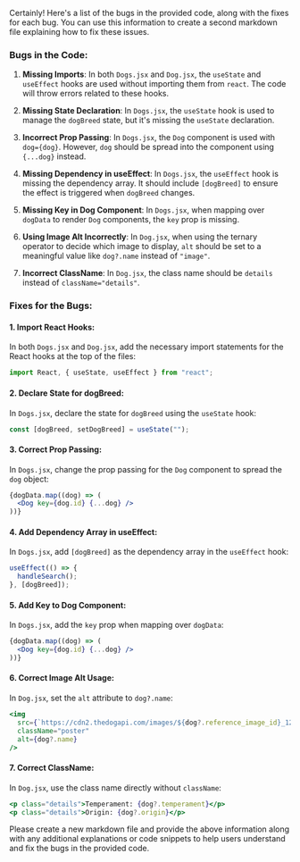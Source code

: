 Certainly! Here's a list of the bugs in the provided code, along with the fixes for each bug. You can use this information to create a second markdown file explaining how to fix these issues.

### Bugs in the Code:

1. **Missing Imports**: In both `Dogs.jsx` and `Dog.jsx`, the `useState` and `useEffect` hooks are used without importing them from `react`. The code will throw errors related to these hooks.

2. **Missing State Declaration**: In `Dogs.jsx`, the `useState` hook is used to manage the `dogBreed` state, but it's missing the `useState` declaration.

3. **Incorrect Prop Passing**: In `Dogs.jsx`, the `Dog` component is used with `dog={dog}`. However, `dog` should be spread into the component using `{...dog}` instead.

4. **Missing Dependency in useEffect**: In `Dogs.jsx`, the `useEffect` hook is missing the dependency array. It should include `[dogBreed]` to ensure the effect is triggered when `dogBreed` changes.

5. **Missing Key in Dog Component**: In `Dogs.jsx`, when mapping over `dogData` to render `Dog` components, the `key` prop is missing.

6. **Using Image Alt Incorrectly**: In `Dog.jsx`, when using the ternary operator to decide which image to display, `alt` should be set to a meaningful value like `dog?.name` instead of `"image"`.

7. **Incorrect ClassName**: In `Dog.jsx`, the class name should be `details` instead of `className="details"`.

### Fixes for the Bugs:

#### 1. Import React Hooks:

In both `Dogs.jsx` and `Dog.jsx`, add the necessary import statements for the React hooks at the top of the files:

```jsx
import React, { useState, useEffect } from "react";
```

#### 2. Declare State for dogBreed:

In `Dogs.jsx`, declare the state for `dogBreed` using the `useState` hook:

```jsx
const [dogBreed, setDogBreed] = useState("");
```

#### 3. Correct Prop Passing:

In `Dogs.jsx`, change the prop passing for the `Dog` component to spread the `dog` object:

```jsx
{dogData.map((dog) => (
  <Dog key={dog.id} {...dog} />
))}
```

#### 4. Add Dependency Array in useEffect:

In `Dogs.jsx`, add `[dogBreed]` as the dependency array in the `useEffect` hook:

```jsx
useEffect(() => {
  handleSearch();
}, [dogBreed]);
```

#### 5. Add Key to Dog Component:

In `Dogs.jsx`, add the `key` prop when mapping over `dogData`:

```jsx
{dogData.map((dog) => (
  <Dog key={dog.id} {...dog} />
))}
```

#### 6. Correct Image Alt Usage:

In `Dog.jsx`, set the `alt` attribute to `dog?.name`:

```jsx
<img
  src={`https://cdn2.thedogapi.com/images/${dog?.reference_image_id}_1280.jpg`}
  className="poster"
  alt={dog?.name}
/>
```

#### 7. Correct ClassName:

In `Dog.jsx`, use the class name directly without `className`:

```jsx
<p class="details">Temperament: {dog?.temperament}</p>
<p class="details">Origin: {dog?.origin}</p>
```

Please create a new markdown file and provide the above information along with any additional explanations or code snippets to help users understand and fix the bugs in the provided code.